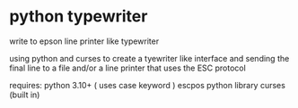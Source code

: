 # python typewriter
 write to epson line printer like typewriter

using python and curses to create a tyewriter like interface
and sending the final line to a file and/or a line printer
that uses the ESC protocol

requires:
python 3.10+ ( uses case keyword )
escpos python library
curses (built in)
